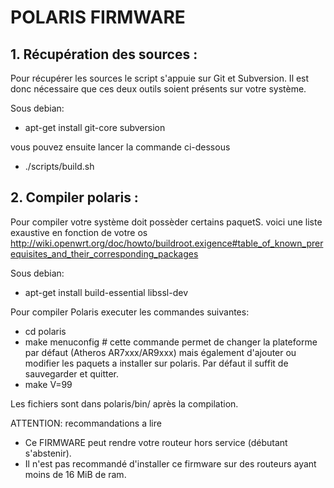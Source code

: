 # POLARIS FIRMWARE

## 1. Récupération des sources :

Pour récupérer les sources le script s'appuie sur Git et Subversion. Il est donc nécessaire que ces deux outils soient présents sur votre système.

Sous debian: 
  * apt-get install git-core subversion

vous pouvez ensuite lancer la commande ci-dessous
  * ./scripts/build.sh

## 2. Compiler polaris :

Pour compiler votre système doit possèder certains paquetS. voici une liste exaustive en fonction de votre os http://wiki.openwrt.org/doc/howto/buildroot.exigence#table_of_known_prerequisites_and_their_corresponding_packages

Sous debian:
  * apt-get install build-essential libssl-dev

Pour compiler Polaris executer les commandes suivantes:
  * cd polaris
  * make menuconfig # cette commande permet de changer la plateforme par défaut (Atheros AR7xxx/AR9xxx) mais également d'ajouter ou modifier les paquets a installer sur polaris. Par défaut il suffit de sauvegarder et quitter.
  * make V=99

Les fichiers sont dans polaris/bin/ après la compilation.

ATTENTION: recommandations a lire 
 * Ce FIRMWARE peut rendre votre routeur hors service (débutant s'abstenir).
 * Il n'est pas recommandé d'installer ce firmware sur des routeurs ayant moins de 16 MiB de ram.
